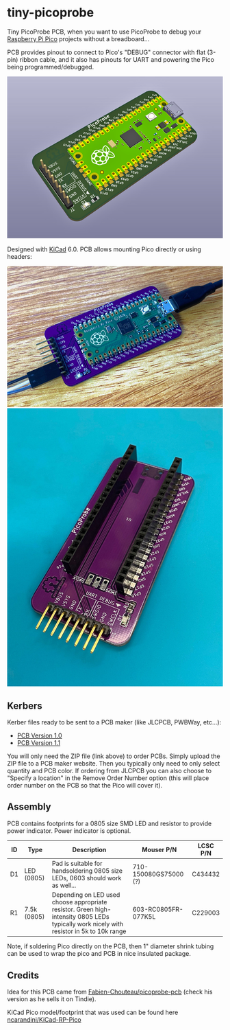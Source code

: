 # tiny-picoprobe
Tiny PicoProbe PCB, when you want to use PicoProbe to debug your [Raspberry Pi Pico](https://www.raspberrypi.com/products/raspberry-pi-pico/) projects without a breadboard...

PCB provides pinout to connect to Pico's "DEBUG" connector with flat (3-pin) ribbon cable, and it also has pinouts for UART and powering the Pico being programmed/debugged.

![Tiny PicoProbe PCB](images/tiny-picoprobe.png)

Designed with [KiCad](https://www.kicad.org/) 6.0.  PCB allows mounting Pico directly or using headers:

![Assembled Tiny PicoProbe](images/assembled.jpg)
![Tiny PicoProbe with headers](images/headers.jpg)

## Kerbers
Kerber files ready to be sent to a PCB maker (like JLCPCB, PWBWay, etc...):
* [PCB Version 1.0](kerbers/tiny-picoprobe-v1.zip)
* [PCB Version 1.1](kerbers/tiny-picoprobe-v1.1.zip)

You will only need the ZIP file (link above) to order PCBs. Simply upload the ZIP file to a PCB maker website. Then you typically only need to only select quantity and PCB color. If ordering from JLCPCB you can also choose to "Specify a location" in the Remove Order Number option (this will place order number on the PCB so that the Pico will cover it).

## Assembly
PCB contains footprints for a 0805 size SMD LED and resistor to provide power indicator. Power indicator is optional.

ID|Type|Description|Mouser P/N|LCSC P/N
--|----|-----------|----------|---------
D1|LED (0805)|Pad is suitable for handsoldering 0805 size LEDs, 0603 should work as well...|710-150080GS75000 (?)|C434432
R1|7.5k (0805)|Depending on LED used choose appropriate resistor. Green high-intensity 0805 LEDs typically work nicely with resistor in 5k to 10k range|603-RC0805FR-077K5L|C229003

Note, if soldering Pico directly on the PCB, then 1" diameter shrink tubing can be used to wrap the pico and PCB in nice insulated package.

## Credits
Idea for this PCB came from [Fabien-Chouteau/picoprobe-pcb](https://github.com/Fabien-Chouteau/picoprobe-pcb) (check his version as he sells it on Tindie).

KiCad Pico model/footprint that was used can be found here [ncarandini/KiCad-RP-Pico](https://github.com/ncarandini/KiCad-RP-Pico)
